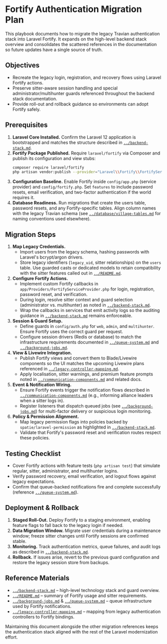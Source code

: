 # Fortify Authentication Migration Plan

This playbook documents how to migrate the legacy Travian authentication stack into Laravel Fortify. It expands on the high-level backend stack overview and consolidates the scattered references in the documentation so future updates have a single source of truth.

## Objectives
- Recreate the legacy login, registration, and recovery flows using Laravel Fortify actions.
- Preserve sitter-aware session handling and special administrator/multihunter guards referenced throughout the backend stack documentation.
- Provide roll-out and rollback guidance so environments can adopt Fortify safely.

## Prerequisites
1. **Laravel Core Installed.** Confirm the Laravel 12 application is bootstrapped and matches the structure described in [`../backend-stack.md`](../backend-stack.md).
2. **Fortify Package Published.** Require `laravel/fortify` via Composer and publish its configuration and view stubs:
   ```bash
   composer require laravel/fortify
   php artisan vendor:publish --provider="Laravel\\Fortify\\FortifyServiceProvider"
   ```
3. **Configuration Baseline.** Enable Fortify inside `config/app.php` (service provider) and `config/fortify.php`. Set `features` to include password resets, email verification, and two-factor authentication if the world requires it.
4. **Database Readiness.** Run migrations that create the users table, password resets, and any Fortify-specific tables. Align column names with the legacy Travian schema (see [`../database/village-tables.md`](../database/village-tables.md) for naming conventions used elsewhere).

## Migration Steps
1. **Map Legacy Credentials.**
   - Import users from the legacy schema, hashing passwords with Laravel's bcrypt/argon drivers.
   - Store legacy identifiers (`legacy_uid`, sitter relationships) on the `users` table. Use guarded casts or dedicated models to retain compatibility with the sitter features called out in [`../README.md`](../README.md).
2. **Configure Fortify Actions.**
   - Implement custom Fortify callbacks in `app/Providers/FortifyServiceProvider.php` for login, registration, password reset, and verification.
   - During login, resolve sitter context and guard selection (administrator vs. multihunter) as noted in [`../backend-stack.md`](../backend-stack.md).
   - Wrap the callbacks in services that emit activity logs so the auditing guidance in [`../backend-stack.md`](../backend-stack.md) remains enforceable.
3. **Session & Guard Setup.**
   - Define guards in `config/auth.php` for `web`, `admin`, and `multihunter`. Ensure Fortify uses the correct guard per request.
   - Configure session drivers (Redis or database) to match the infrastructure requirements documented in [`../queue-system.md`](../queue-system.md) and [`../background-jobs.md`](../background-jobs.md).
4. **View & Livewire Integration.**
   - Publish Fortify views and convert them to Blade/Livewire components so the UI matches the upcoming Livewire plans referenced in [`../legacy-controller-mapping.md`](../legacy-controller-mapping.md).
   - Apply localisation, sitter warnings, and premium feature prompts noted in [`../communication-components.md`](../communication-components.md) and related docs.
5. **Event & Notification Wiring.**
   - Ensure Fortify events trigger the notification flows described in [`../communication-components.md`](../communication-components.md) (e.g., informing alliance leaders when a sitter logs in).
   - Register listeners that dispatch queued jobs (see [`../background-jobs.md`](../background-jobs.md)) for multi-factor delivery or suspicious login monitoring.
6. **Policy & Permission Alignment.**
   - Map legacy permission flags into policies backed by `spatie/laravel-permission` as highlighted in [`../backend-stack.md`](../backend-stack.md).
   - Validate that Fortify's password reset and verification routes respect these policies.

## Testing Checklist
- Cover Fortify actions with feature tests (`php artisan test`) that simulate regular, sitter, administrator, and multihunter logins.
- Verify password recovery, email verification, and logout flows against legacy expectations.
- Confirm that queue-backed notifications fire and complete successfully (reference [`../queue-system.md`](../queue-system.md)).

## Deployment & Rollback
1. **Staged Roll-Out.** Deploy Fortify to a staging environment, enabling feature flags to fall back to the legacy login if needed.
2. **Data Migration Window.** Migrate user credentials during a maintenance window; freeze sitter changes until Fortify sessions are confirmed stable.
3. **Monitoring.** Track authentication metrics, queue failures, and audit logs as described in [`../backend-stack.md`](../backend-stack.md).
4. **Rollback.** If issues arise, revert to the previous guard configuration and restore the legacy session store from backups.

## Reference Materials
- [`../backend-stack.md`](../backend-stack.md) – high-level technology stack and guard overview.
- [`../README.md`](../README.md) – summary of Fortify usage and sitter requirements.
- [`../background-jobs.md`](../background-jobs.md) & [`../queue-system.md`](../queue-system.md) – queue infrastructure used by Fortify notifications.
- [`../legacy-controller-mapping.md`](../legacy-controller-mapping.md) – mapping from legacy authentication controllers to Fortify bindings.

Maintaining this document alongside the other migration references keeps the authentication stack aligned with the rest of the Laravel modernization effort.
